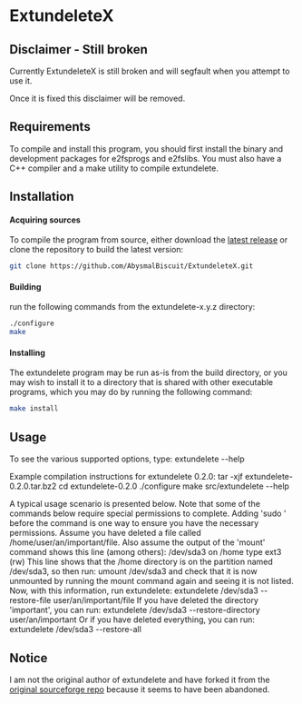 # ExtundeleteX

## Disclaimer - Still broken
Currently ExtundeleteX is still broken and will segfault when you attempt to use it.

Once it is fixed this disclaimer will be removed.

## Requirements
To compile and install this program, you should first
install the binary and development packages for
e2fsprogs and e2fslibs.  You must also have a C++
compiler and a make utility to compile extundelete.

## Installation
#### Acquiring sources
To compile the program from source, either download the 
[latest release](https://github.com/AbysmalBiscuit/ExtundeleteX/releases) or
clone the repository to build the latest version:
```bash
git clone https://github.com/AbysmalBiscuit/ExtundeleteX.git
```
#### Building
run the following commands
from the extundelete-x.y.z directory:
```bash
./configure
make
```
#### Installing
The extundelete program may be run as-is from the build
directory, or you may wish to install it to a directory
that is shared with other executable programs, which you
may do by running the following command:
```bash
make install
```
## Usage
To see the various supported options, type:
extundelete --help

Example compilation instructions for extundelete 0.2.0:
tar -xjf extundelete-0.2.0.tar.bz2
cd extundelete-0.2.0
./configure
make
src/extundelete --help

A typical usage scenario is presented below.  Note that some
of the commands below require special permissions to
complete.  Adding 'sudo ' before the command is one way to
ensure you have the necessary permissions.  Assume you
have deleted a file called /home/user/an/important/file.
Also assume the output of the 'mount' command shows this
line (among others):
/dev/sda3 on /home type ext3 (rw)
This line shows that the /home directory is on the partition
named /dev/sda3, so then run:
umount /dev/sda3
and check that it is now unmounted by running the mount
command again and seeing it is not listed.
Now, with this information, run extundelete:
extundelete /dev/sda3 --restore-file user/an/important/file
If you have deleted the directory 'important', you can run:
extundelete /dev/sda3 --restore-directory user/an/important
Or if you have deleted everything, you can run:
extundelete /dev/sda3 --restore-all

## Notice
I am not the original author of extundelete and have forked it from the 
[original sourceforge repo](https://sourceforge.net/projects/extundelete/)
because it seems to have been abandoned.
